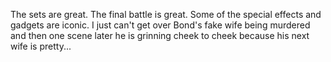 The sets are great. The final battle is great. Some of the special effects and gadgets are iconic. I just can't get over Bond's fake wife being murdered and then one scene later he is grinning cheek to cheek because his next wife is pretty...
